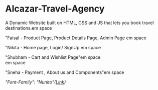 # Alcazar-Travel-Agency

A Dynamic Website built on HTML, CSS and JS that lets you book travel destinations.em space </br>

"Faisal - Product Page, Product Details Page, Admin Page em space </br>

"Nikita - Home page, Login/ SignUp em space </br>

"Shubham - Cart and Wishlist Page"em space </br>
em space </br>

"Sneha - Payment , About us and Components"em space </br>

<em>"Font-Family": "Nunito"(<a href = 'https://fonts.google.com/specimen/Nunito?query=Nunito'>Link</a>)</em></br>
